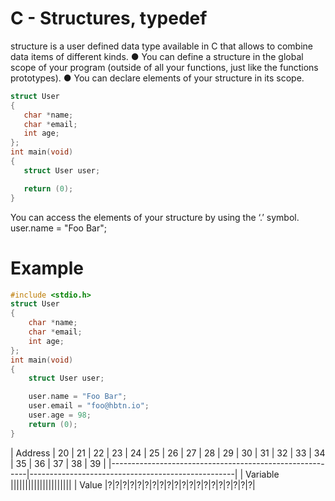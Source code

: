 # C - Structures, typedef
 structure is a user defined data type available in C that allows to combine data items of different kinds.
 ● You can define a structure in the global scope of your program (outside of all your functions, just like the functions prototypes).
 ● You can declare elements of your structure in its scope.
 ```c
 struct User
{
	char *name;
	char *email;
	int age;
};
int main(void)
{
	struct User user;

	return (0);
}
```
You can access the elements of your structure by using the ‘.’ symbol.
	user.name = "Foo Bar";
# Example
```c
#include <stdio.h>
struct User
{
	char *name;
	char *email;
	int age;
};
int main(void)
{
	struct User user;

	user.name = "Foo Bar";
	user.email = "foo@hbtn.io";
	user.age = 98;
	return (0);
}
```
| Address | 20 | 21 | 22 | 23 | 24 | 25 | 26 | 27 | 28 | 29 | 30 | 31 | 32 | 33 | 34 | 35 | 36 | 37 | 38 | 39 |
|---------------------------------------------------------|---------------------------------------------------|
| Variable |||||||||||||||||||||
| Value |?|?|?|?|?|?|?|?|?|?|?|?|?|?|?|?|?|?|?|?|
